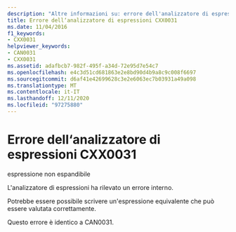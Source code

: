 ```yaml
---
description: "Altre informazioni su: errore dell'analizzatore di espressioni CXX0031"
title: Errore dell‘analizzatore di espressioni CXX0031
ms.date: 11/04/2016
f1_keywords:
- CXX0031
helpviewer_keywords:
- CAN0031
- CXX0031
ms.assetid: adafbcb7-982f-495f-a34d-72e95d7e54c7
ms.openlocfilehash: e4c3d51cd681863e2e8bd90d4b9a8c9c008f6697
ms.sourcegitcommit: d6af41e42699628c3e2e6063ec7b03931a49a098
ms.translationtype: MT
ms.contentlocale: it-IT
ms.lasthandoff: 12/11/2020
ms.locfileid: "97275880"
---
```

# <a name="expression-evaluator-error-cxx0031"></a>Errore dell‘analizzatore di espressioni CXX0031

espressione non espandibile

L'analizzatore di espressioni ha rilevato un errore interno.

Potrebbe essere possibile scrivere un'espressione equivalente che può essere valutata correttamente.

Questo errore è identico a CAN0031.
